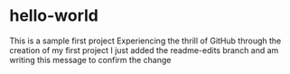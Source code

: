 # hello-world
This is a sample first project
Experiencing the thrill of GitHub through the creation of my first project
I just added the readme-edits branch and am writing this message to confirm the change
